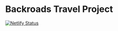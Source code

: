 # Backroads Travel Project

[![Netlify Status](https://api.netlify.com/api/v1/badges/a776b0ce-f3ed-4e7e-9800-2a3db9a206bd/deploy-status)](https://app.netlify.com/sites/backroads-2020/deploys)
